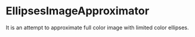 # EllipsesImageApproximator
It is an attempt to approximate full color image with limited color ellipses.
